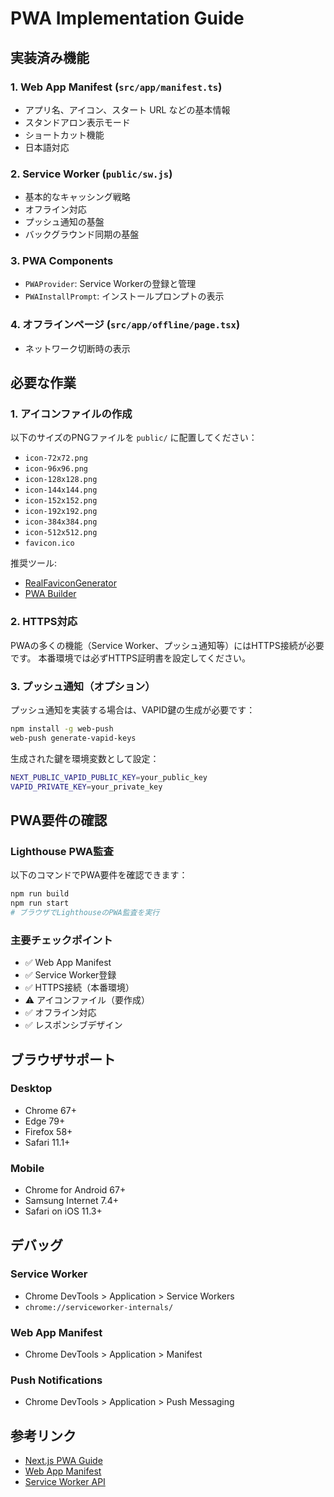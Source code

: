 # PWA Implementation Guide

## 実装済み機能

### 1. Web App Manifest (`src/app/manifest.ts`)

- アプリ名、アイコン、スタート URL などの基本情報
- スタンドアロン表示モード
- ショートカット機能
- 日本語対応

### 2. Service Worker (`public/sw.js`)

- 基本的なキャッシング戦略
- オフライン対応
- プッシュ通知の基盤
- バックグラウンド同期の基盤

### 3. PWA Components

- `PWAProvider`: Service Workerの登録と管理
- `PWAInstallPrompt`: インストールプロンプトの表示

### 4. オフラインページ (`src/app/offline/page.tsx`)

- ネットワーク切断時の表示

## 必要な作業

### 1. アイコンファイルの作成

以下のサイズのPNGファイルを `public/` に配置してください：

- `icon-72x72.png`
- `icon-96x96.png`
- `icon-128x128.png`
- `icon-144x144.png`
- `icon-152x152.png`
- `icon-192x192.png`
- `icon-384x384.png`
- `icon-512x512.png`
- `favicon.ico`

推奨ツール:

- [RealFaviconGenerator](https://realfavicongenerator.net/)
- [PWA Builder](https://www.pwabuilder.com/)

### 2. HTTPS対応

PWAの多くの機能（Service Worker、プッシュ通知等）にはHTTPS接続が必要です。
本番環境では必ずHTTPS証明書を設定してください。

### 3. プッシュ通知（オプション）

プッシュ通知を実装する場合は、VAPID鍵の生成が必要です：

```bash
npm install -g web-push
web-push generate-vapid-keys
```

生成された鍵を環境変数として設定：

```bash
NEXT_PUBLIC_VAPID_PUBLIC_KEY=your_public_key
VAPID_PRIVATE_KEY=your_private_key
```

## PWA要件の確認

### Lighthouse PWA監査

以下のコマンドでPWA要件を確認できます：

```bash
npm run build
npm run start
# ブラウザでLighthouseのPWA監査を実行
```

### 主要チェックポイント

- ✅ Web App Manifest
- ✅ Service Worker登録
- ✅ HTTPS接続（本番環境）
- ⚠️ アイコンファイル（要作成）
- ✅ オフライン対応
- ✅ レスポンシブデザイン

## ブラウザサポート

### Desktop

- Chrome 67+
- Edge 79+
- Firefox 58+
- Safari 11.1+

### Mobile

- Chrome for Android 67+
- Samsung Internet 7.4+
- Safari on iOS 11.3+

## デバッグ

### Service Worker

- Chrome DevTools > Application > Service Workers
- `chrome://serviceworker-internals/`

### Web App Manifest

- Chrome DevTools > Application > Manifest

### Push Notifications

- Chrome DevTools > Application > Push Messaging

## 参考リンク

- [Next.js PWA Guide](https://nextjs.org/docs/app/guides/progressive-web-apps)
- [Web App Manifest](https://developer.mozilla.org/en-US/docs/Web/Manifest)
- [Service Worker API](https://developer.mozilla.org/en-US/docs/Web/API/Service_Worker_API)
